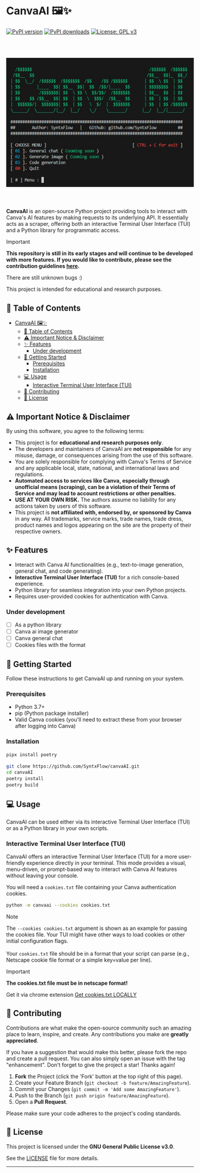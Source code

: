 
# CanvaAI 🖼️✨

[![PyPI version](https://badge.fury.io/py/canvaai.svg)](https://badge.fury.io/py/canvaai)
[![PyPI downloads](https://img.shields.io/pypi/dm/canvaai.svg)](https://pypi.org/project/canvaai/)
[![License: GPL v3](https://img.shields.io/badge/License-GPLv3-blue.svg)](https://www.gnu.org/licenses/gpl-3.0)

</br>
</br>

![Demo](assets/demo.jpg)

</br>

**CanvaAI** is an open-source Python project providing tools to interact with Canva's AI features by making requests to its underlying API. It essentially acts as a scraper, offering both an interactive Terminal User Interface (TUI) and a Python library for programmatic access.

> [!IMPORTANT]
> **This repository is still in its early stages and will continue to be developed with more features. If you would like to contribute, please see the contribution guidelines [here](#-contributing).**
>
> There are still unknown bugs :)

This project is intended for educational and research purposes.

## 📜 Table of Contents

- [CanvaAI 🖼️✨](#canvaai-️)
  - [📜 Table of Contents](#-table-of-contents)
  - [⚠️ Important Notice \& Disclaimer](#️-important-notice--disclaimer)
  - [✨ Features](#-features)
    - [Under development](#under-development)
  - [🚀 Getting Started](#-getting-started)
    - [Prerequisites](#prerequisites)
    - [Installation](#installation)
  - [💻 Usage](#-usage)
    - [Interactive Terminal User Interface (TUI)](#interactive-terminal-user-interface-tui)
  - [🤝 Contributing](#-contributing)
  - [📝 License](#-license)

## ⚠️ Important Notice & Disclaimer

By using this software, you agree to the following terms:

*   This project is for **educational and research purposes only**.
*   The developers and maintainers of CanvaAI are **not responsible** for any misuse, damage, or consequences arising from the use of this software.
*   You are solely responsible for complying with Canva's Terms of Service and any applicable local, state, national, and international laws and regulations.
*   **Automated access to services like Canva, especially through unofficial means (scraping), can be a violation of their Terms of Service and may lead to account restrictions or other penalties.**
*   **USE AT YOUR OWN RISK.** The authors assume no liability for any actions taken by users of this software.
*   This project is **not affiliated with, endorsed by, or sponsored by Canva** in any way. All trademarks, service marks, trade names, trade dress, product names and logos appearing on the site are the property of their respective owners.

## ✨ Features

*   Interact with Canva AI functionalities (e.g., text-to-image generation, general chat, and code generating).
*   **Interactive Terminal User Interface (TUI)** for a rich console-based experience.
*   Python library for seamless integration into your own Python projects.
*   Requires user-provided cookies for authentication with Canva.

### Under development
- [ ] As a python library
- [ ] Canva ai image generator
- [ ] Canva general chat
- [ ] Cookies files with the format

## 🚀 Getting Started

Follow these instructions to get CanvaAI up and running on your system.

### Prerequisites

*   Python 3.7+
*   pip (Python package installer)
*   Valid Canva cookies (you'll need to extract these from your browser after logging into Canva)

### Installation

<!-- You can install CanvaAI directly from PyPI:

```bash
pip install canvaai
``` -->

<!-- Alternatively, for the latest development version, you can clone this repository and install it locally: -->

```bash
pipx install poetry
```

```bash
git clone https://github.com/SyntxFlow/canvaAI.git
cd canvaAI
poetry install
poetry build
```

## 💻 Usage

CanvaAI can be used either via its interactive Terminal User Interface (TUI) or as a Python library in your own scripts.

### Interactive Terminal User Interface (TUI)

CanvaAI offers an interactive Terminal User Interface (TUI) for a more user-friendly experience directly in your terminal. This mode provides a visual, menu-driven, or prompt-based way to interact with Canva AI features without leaving your console.

You will need a `cookies.txt` file containing your Canva authentication cookies.

```bash
python -m canvaai --cookies cookies.txt
```

> [!NOTE]
> The `--cookies cookies.txt` argument is shown as an example for passing the cookies file. Your TUI might have other ways to load cookies or other initial configuration flags.</br></br>
> Your `cookies.txt` file should be in a format that your script can parse (e.g., Netscape cookie file format or a simple key=value per line).

> [!IMPORTANT]
> **The cookies.txt file must be in netscape format!**
> 
> Get it via chrome extension [Get cookies.txt LOCALLY](https://chromewebstore.google.com/detail/get-cookiestxt-locally/cclelndahbckbenkjhflpdbgdldlbecc)

<!-- ### As a Python Library

You can integrate CanvaAI's functionalities into your Python applications.

First, install the library if you haven't already:

```bash
pip install canvaai
```

Then, you can use it in your Python code:

```python
from canvaai.client import Client

# Path to your cookies file or the cookie string itself
# Netscape format
COOKIES_FILE_PATH = "cookies.txt"

try:
    # Initialize the client
    client = Client(cookies=COOKIES_FILE_PATH)

    # Example: Generate an image
    prompt = "Create a modern website with dark mode and responsive features"
    code_data = client.code_generator(
        prompt=prompt,
    )

    if code_data:
        with open("generated_canva_image.png", "wb") as f:
            f.write(code_data)
        print(f"Image successfully generated and saved to generated_canva_image.png")
    else:
        print("Failed to generate image.")

except FileNotFoundError:
    print(f"Error: Cookies file not found at {COOKIES_FILE_PATH}")
except Exception as e:
    print(f"An error occurred: {e}")
``` -->

## 🤝 Contributing

Contributions are what make the open-source community such an amazing place to learn, inspire, and create. Any contributions you make are **greatly appreciated**.

If you have a suggestion that would make this better, please fork the repo and create a pull request. You can also simply open an issue with the tag "enhancement".
Don't forget to give the project a star! Thanks again!

1.  **Fork** the Project (click the 'Fork' button at the top right of this page).
2.  Create your Feature Branch (`git checkout -b feature/AmazingFeature`).
3.  Commit your Changes (`git commit -m 'Add some AmazingFeature'`).
4.  Push to the Branch (`git push origin feature/AmazingFeature`).
5.  Open a **Pull Request**.

Please make sure your code adheres to the project's coding standards.

## 📝 License

This project is licensed under the **GNU General Public License v3.0**.

See the [LICENSE](LICENSE) file for more details.

---